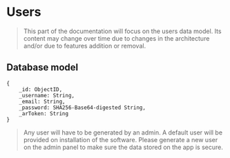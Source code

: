 # Users

> This part of the documentation will focus on the users data model. Its content may change over time due to changes in the architecture and/or due to features addition or removal.

## Database model

```
{
    _id: ObjectID,
    _username: String,
    _email: String,
    _password: SHA256-Base64-digested String,
    _arToken: String
}
```

> Any user will have to be generated by an admin. A default user will be provided on installation of the software. Please generate a new user on the admin panel to make sure the data stored on the app is secure.